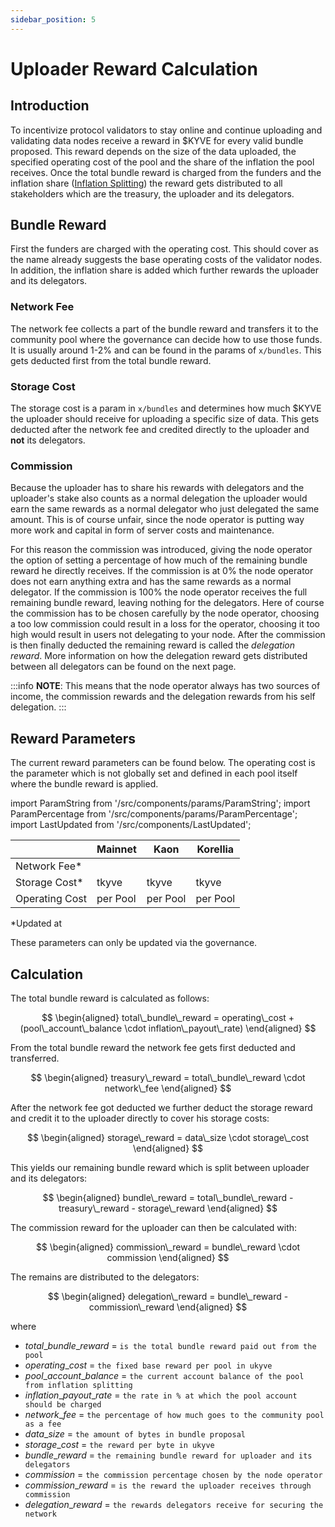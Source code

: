 ```yaml
---
sidebar_position: 5
---
```


# Uploader Reward Calculation

## Introduction

To incentivize protocol validators to stay online and continue uploading and validating data nodes receive a reward in \$KYVE for every valid bundle proposed. This reward depends on the size of the data uploaded, the specified operating cost of the pool and the share of the inflation the pool receives. Once the total bundle reward is charged from the funders and the inflation share ([Inflation Splitting](/protocol_devs/advanced_concepts/inflation_splitting.md)) the reward gets distributed to all stakeholders which are the treasury, the uploader and its delegators.

## Bundle Reward

First the funders are charged with the operating cost. This should cover as the name already suggests the base operating costs of the validator nodes. In addition, the inflation share is added which further rewards the uploader and its delegators.

### Network Fee

The network fee collects a part of the bundle reward and transfers it to the community pool where the governance can decide how to use those funds. It is usually around 1-2% and can be found in the params of `x/bundles`. This gets deducted first from the total bundle reward.

### Storage Cost

The storage cost is a param in `x/bundles` and determines how much \$KYVE the uploader should receive for uploading a specific size
of data. This gets deducted after the network fee and credited directly to the uploader and **not** its delegators.

### Commission

Because the uploader has to share his rewards with delegators and the uploader's stake also counts as a normal delegation the uploader would earn the same rewards as a normal delegator who just delegated the same amount. This is of course unfair, since the node operator is putting way more work and capital in form of server costs and maintenance.

For this reason the commission was introduced, giving the node operator the option of setting a percentage of how much of the remaining bundle reward he directly receives. If the commission is at 0% the node operator does not earn anything extra and has the same rewards as a normal delegator. If the commission is 100% the node operator receives the full remaining bundle reward, leaving nothing for the delegators. Here of course the commission has to be chosen carefully by the node operator, choosing a too low commission could result in a loss for the operator, choosing it too high would result in users not delegating to your node. After the commission is then finally deducted the remaining reward is called the _delegation reward_. More information on how the delegation reward gets distributed between all delegators can be found on the next page.

:::info
**NOTE**: This means that the node operator always has two sources of income, the commission rewards and the delegation rewards from his self delegation.
:::

## Reward Parameters

The current reward parameters can be found below. The operating cost is the parameter which is not globally set and defined in each pool itself where the bundle reward is applied.

import ParamString from '/src/components/params/ParamString';
import ParamPercentage from '/src/components/params/ParamPercentage';
import LastUpdated from '/src/components/LastUpdated';

|                | Mainnet                                                                    | Kaon                                                                       | Korellia                                                                       |
| -------------- | -------------------------------------------------------------------------- | -------------------------------------------------------------------------- | ------------------------------------------------------------------------------ |
| Network Fee\*  | <ParamPercentage network="kyve" module="bundles" param="network_fee" />    | <ParamPercentage network="kaon" module="bundles" param="network_fee" />    | <ParamPercentage network="korellia" module="bundles" param="network_fee" />    |
| Storage Cost\* | <ParamString network="kyve" module="bundles" param="storage_cost" /> tkyve | <ParamString network="kaon" module="bundles" param="storage_cost" /> tkyve | <ParamString network="korellia" module="bundles" param="storage_cost" /> tkyve |
| Operating Cost | per Pool                                                                   | per Pool                                                                   | per Pool                                                                       |

\*Updated at **<LastUpdated />**

These parameters can only be updated via the governance.

## Calculation

The total bundle reward is calculated as follows:

$$
\begin{aligned}
total\_bundle\_reward = operating\_cost + (pool\_account\_balance \cdot inflation\_payout\_rate)
\end{aligned}
$$

From the total bundle reward the network fee gets first deducted and transferred.

$$
\begin{aligned}
treasury\_reward = total\_bundle\_reward \cdot network\_fee
\end{aligned}
$$

After the network fee got deducted we further deduct the storage reward and credit it to the uploader
directly to cover his storage costs:

$$
\begin{aligned}
storage\_reward = data\_size \cdot storage\_cost
\end{aligned}
$$

This yields our remaining bundle reward which is split between uploader and its delegators:

$$
\begin{aligned}
bundle\_reward = total\_bundle\_reward - treasury\_reward - storage\_reward
\end{aligned}
$$

The commission reward for the uploader can then be calculated with:

$$
\begin{aligned}
commission\_reward = bundle\_reward \cdot commission
\end{aligned}
$$

The remains are distributed to the delegators:

$$
\begin{aligned}
delegation\_reward = bundle\_reward - commission\_reward
\end{aligned}
$$

where

- $total\_bundle\_reward$ = `is the total bundle reward paid out from the pool`
- $operating\_cost$ = `the fixed base reward per pool in ukyve`
- $pool\_account\_balance$ = `the current account balance of the pool from inflation splitting`
- $inflation\_payout\_rate$ = `the rate in % at which the pool account should be charged`
- $network\_fee$ = `the percentage of how much goes to the community pool as a fee`
- $data\_size$ = `the amount of bytes in bundle proposal`
- $storage\_cost$ = `the reward per byte in ukyve`
- $bundle\_reward$ = `the remaining bundle reward for uploader and its delegators`
- $commission$ = `the commission percentage chosen by the node operator`
- $commission\_reward$ = `is the reward the uploader receives through commission`
- $delegation\_reward$ = `the rewards delegators receive for securing the network`
